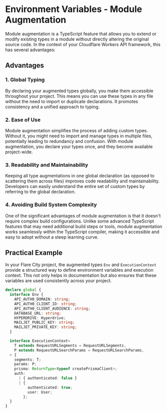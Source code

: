 # Environment Variables - Module Augmentation

Module augmentation is a TypeScript feature that allows you to extend or modify existing types in a module without directly altering the original source code. In the context of your Cloudflare Workers API framework, this has several advantages:

## Advantages

### 1. Global Typing

By declaring your augmented types globally, you make them accessible throughout your project. This means you can use these types in any file without the need to import or duplicate declarations. It promotes consistency and a unified approach to typing.

### 2. Ease of Use

Module augmentation simplifies the process of adding custom types. Without it, you might need to import and manage types in multiple files, potentially leading to redundancy and confusion. With module augmentation, you declare your types once, and they become available project-wide.

### 3. Readability and Maintainability

Keeping all type augmentations in one global declaration (as opposed to scattering them across files) improves code readability and maintainability. Developers can easily understand the entire set of custom types by referring to the global declaration.

### 4. Avoiding Build System Complexity

One of the significant advantages of module augmentation is that it doesn't require complex build configurations. Unlike some advanced TypeScript features that may need additional build steps or tools, module augmentation works seamlessly within the TypeScript compiler, making it accessible and easy to adopt without a steep learning curve.

## Practical Example

In your Flare City project, the augmented types `Env` and `ExecutionContext` provide a structured way to define environment variables and execution context. This not only helps in documentation but also ensures that these variables are used consistently across your project.

```ts
declare global {
  interface Env {
    API_AUTH0_DOMAIN: string;
    API_AUTH0_CLIENT_ID: string;
    API_AUTH0_CLIENT_AUDIENCE: string;
    DATABASE_URL: string;
    HYPERDRIVE: Hyperdrive;
    MAILJET_PUBLIC_KEY: string;
    MAILJET_PRIVATE_KEY: string;
  }

  interface ExecutionContext<
    T extends RequestURLSegments = RequestURLSegments,
    P extends RequestURLSearchParams = RequestURLSearchParams,
  > {
    segments: T;
    params: P;
    prisma: ReturnType<typeof createPrismaClient>;
    auth:
      | { authenticated: false }
      | {
          authenticated: true;
          user: User;
        };
  }
}
```

